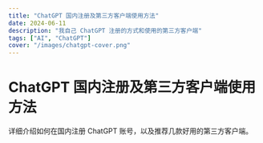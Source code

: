 ```yaml
---
title: "ChatGPT 国内注册及第三方客户端使用方法"
date: 2024-06-11
description: "我自己 ChatGPT 注册的方式和使用的第三方客户端"
tags: ["AI", "ChatGPT"]
cover: "/images/chatgpt-cover.png"
---
```


# ChatGPT 国内注册及第三方客户端使用方法

详细介绍如何在国内注册 ChatGPT 账号，以及推荐几款好用的第三方客户端。 